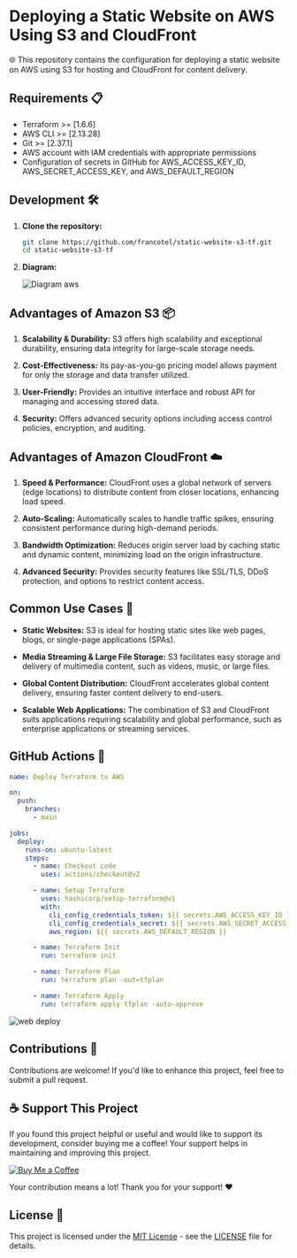 # Deploying a Static Website on AWS Using S3 and CloudFront

🌐 This repository contains the configuration for deploying a static website on AWS using S3 for hosting and CloudFront for content delivery.

## Requirements 📋

- Terraform >= [1.6.6]
- AWS CLI >= [2.13.28]
- Git >= [2.37.1]
- AWS account with IAM credentials with appropriate permissions
- Configuration of secrets in GitHub for AWS_ACCESS_KEY_ID, AWS_SECRET_ACCESS_KEY, and AWS_DEFAULT_REGION

## Development 🛠️

1. **Clone the repository:**
    ```bash
    git clone https://github.com/francotel/static-website-s3-tf.git
    cd static-website-s3-tf
    ```
2. **Diagram:**

    ![Diagram aws](https://media.licdn.com/dms/image/D5612AQGXTyL5OFhElw/article-inline_image-shrink_1000_1488/0/1703454212077?e=1709164800&v=beta&t=90OuEKIVy0PQsDiv3mctj4ClQVGyKeezQJJeKzLtl5U)

## Advantages of Amazon S3 📦

1. **Scalability & Durability:** S3 offers high scalability and exceptional durability, ensuring data integrity for large-scale storage needs.

2. **Cost-Effectiveness:** Its pay-as-you-go pricing model allows payment for only the storage and data transfer utilized.

3. **User-Friendly:** Provides an intuitive interface and robust API for managing and accessing stored data.

4. **Security:** Offers advanced security options including access control policies, encryption, and auditing.

## Advantages of Amazon CloudFront ☁️

1. **Speed & Performance:** CloudFront uses a global network of servers (edge locations) to distribute content from closer locations, enhancing load speed.

2. **Auto-Scaling:** Automatically scales to handle traffic spikes, ensuring consistent performance during high-demand periods.

3. **Bandwidth Optimization:** Reduces origin server load by caching static and dynamic content, minimizing load on the origin infrastructure.

4. **Advanced Security:** Provides security features like SSL/TLS, DDoS protection, and options to restrict content access.

## Common Use Cases 🚀

- **Static Websites:** S3 is ideal for hosting static sites like web pages, blogs, or single-page applications (SPAs).

- **Media Streaming & Large File Storage:** S3 facilitates easy storage and delivery of multimedia content, such as videos, music, or large files.

- **Global Content Distribution:** CloudFront accelerates global content delivery, ensuring faster content delivery to end-users.

- **Scalable Web Applications:** The combination of S3 and CloudFront suits applications requiring scalability and global performance, such as enterprise applications or streaming services.


## GitHub Actions 🚀

```yaml
name: Deploy Terraform to AWS

on:
  push:
    branches:
      - main

jobs:
  deploy:
    runs-on: ubuntu-latest
    steps:
      - name: Checkout code
        uses: actions/checkout@v2

      - name: Setup Terraform
        uses: hashicorp/setup-terraform@v1
        with:
          cli_config_credentials_token: ${{ secrets.AWS_ACCESS_KEY_ID }}
          cli_config_credentials_secret: ${{ secrets.AWS_SECRET_ACCESS_KEY }}
          aws_region: ${{ secrets.AWS_DEFAULT_REGION }}

      - name: Terraform Init
        run: terraform init

      - name: Terraform Plan
        run: terraform plan -out=tfplan

      - name: Terraform Apply
        run: terraform apply tfplan -auto-approve
```

  ![web deploy](https://media.licdn.com/dms/image/D5612AQFbKGMRMsahPQ/article-inline_image-shrink_1500_2232/0/1703285113281?e=1709164800&v=beta&t=QE4hBSEo0O4W2W_w_YbDzl7hCr4t8R267OvdMc81TYM)

## Contributions 🤝

Contributions are welcome! If you'd like to enhance this project, feel free to submit a pull request.

## ☕ Support This Project

If you found this project helpful or useful and would like to support its development, consider buying me a coffee! Your support helps in maintaining and improving this project.

[![Buy Me a Coffee](https://img.shields.io/badge/Buy%20Me%20a%20Coffee-%E2%98%95-yellow)](https://www.buymeacoffee.com/francotel)

Your contribution means a lot! Thank you for your support! ❤️

## License 📄

This project is licensed under the [MIT License](https://opensource.org/licenses/MIT) - see the [LICENSE](LICENSE) file for details.